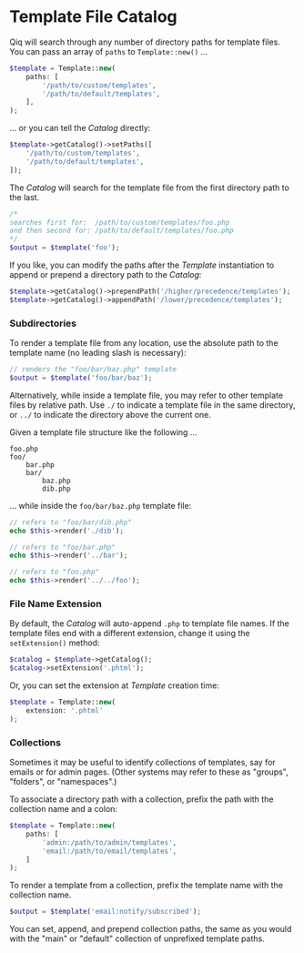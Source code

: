 # Template File Catalog

Qiq will search through any number of directory paths for template files. You
can pass an array of `paths` to `Template::new()` ...

```php
$template = Template::new(
    paths: [
        '/path/to/custom/templates',
        '/path/to/default/templates',
    ],
);
```
... or you can tell the _Catalog_ directly:

```php
$template->getCatalog()->setPaths([
    '/path/to/custom/templates',
    '/path/to/default/templates',
]);
```

The _Catalog_ will search for the template file from the first directory path
to the last.

```php
/*
searches first for:  /path/to/custom/templates/foo.php
and then second for: /path/to/default/templates/foo.php
*/
$output = $template('foo');
```

If you like, you can modify the paths after the _Template_ instantiation to
append or prepend a directory path to the _Catalog_:

```php
$template->getCatalog()->prependPath('/higher/precedence/templates');
$template->getCatalog()->appendPath('/lower/precedence/templates');
```

### Subdirectories

To render a template file from any location, use the absolute path to the
template name (no leading slash is necessary):

```php
// renders the "foo/bar/baz.php" template
$output = $template('foo/bar/baz');
```

Alternatively, while inside a template file, you may refer to other template
files by relative path. Use `./` to indicate a template file in the same
directory, or `../` to indicate the directory above the current one.

Given a template file structure like the following ...

```
foo.php
foo/
    bar.php
    bar/
        baz.php
        dib.php
```

... while inside the `foo/bar/baz.php` template file:

```php
// refers to "foo/bar/dib.php"
echo $this->render('./dib');

// refers to "foo/bar.php"
echo $this->render('../bar');

// refers to "foo.php"
echo $this->render('../../foo');
```

### File Name Extension

By default, the _Catalog_ will auto-append `.php` to template file names. If
the template files end with a different extension, change it using the
`setExtension()` method:

```php
$catalog = $template->getCatalog();
$catalog->setExtension('.phtml');
```

Or, you can set the extension at _Template_ creation time:

```php
$template = Template::new(
    extension: '.phtml'
);
```

### Collections

Sometimes it may be useful to identify collections of templates, say for
emails or for admin pages. (Other systems may refer to these as "groups",
"folders", or "namespaces".)

To associate a directory path with a collection, prefix the path with the
collection name and a colon:

```php
$template = Template::new(
    paths: [
        'admin:/path/to/admin/templates',
        'email:/path/to/email/templates',
    ]
);
```

To render a template from a collection, prefix the template name with the
collection name.

```php
$output = $template('email:notify/subscribed');
```

You can set, append, and prepend collection paths, the same as you would with
the "main" or "default" collection of unprefixed template paths.
